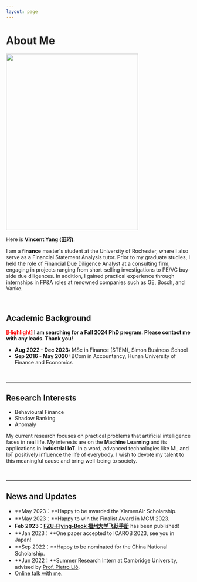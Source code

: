 ```yaml
---
layout: page
---
```


# About Me

<img src="https://vincentyang1998.github.io/vincentyang.jpg" class="floatpic" width="360" height="480">

Here is **Vincent Yang (田珩)**.

I am a **finance** master's student at the University of Rochester, where I also serve as a Financial Statement Analysis tutor. Prior to my graduate studies, I held the role of Financial Due Diligence Analyst at a consulting firm, engaging in projects ranging from short-selling investigations to PE/VC buy-side due diligences. In addition, I gained practical experience through internships in FP&A roles at renowned companies such as GE, Bosch, and Vanke.

<br>

## Academic Background

**<font color='red'>[Highlight]</font> I am searching for a Fall 2024 PhD program. Please contact me with any leads. Thank you!**

- **Aug 2022 - Dec 2023:** MSc in Finance (STEM), Simon Business School
- **Sep 2016 - May 2020:** BCom in Accountancy, Hunan University of Finance and Economics

<br>

---

## Research Interests

- Behavioural Finance
- Shadow Banking
- Anomaly

My current research focuses on practical problems that artificial intelligence faces in real life. My interests are on the **Machine Learning** and its applications in **Industrial IoT**. In a word, advanced technologies like ML and IoT positively influence the life of everybody.  I wish to devote my talent to this meaningful cause and bring well-being to society.

<br>

---

## News and Updates

- **May 2023：**Happy to be awarded the XiamenAir Scholarship.
- **May 2023：**Happy to win the Finalist Award in MCM 2023.
- **Feb 2023：**[**FZU-Flying-Book 福州大学飞跃手册**](https://fzu-fly.online/) has been published!
- **Jan 2023：**One paper accepted to ICAROB 2023, see you in Japan!
- **Sep 2022：**Happy to be nominated for the China National Scholarship.
- **Jun 2022：**Summer Research Intern at Cambridge University, advised by [Prof. Pietro Liò](https://www.cl.cam.ac.uk/~pl219/ ).
- [Online talk with me.](https://calendly.com/lancecai/meet-with-lance)
